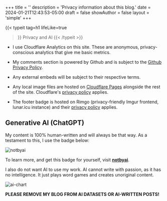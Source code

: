 +++
title = ''
description = 'Privacy information about this blog.'
date = 2024-01-21T12:43:53-05:00
draft = false
showAuthor = false
layout = 'simple'
+++

{{< typeit
  tag=h1
  lifeLike=true
>}}
Privacy and AI
{{< /typeit >}}

- I use Cloudflare Analytics on this site. These are anonymous, privacy-conscious analytics that give me basic metrics.

- My comments section is powered by Github and is subject to the [Github Privacy Policy](https://docs.github.com/en/site-policy/privacy-policies/github-privacy-statement).

- Any external embeds will be subject to their respective terms.

- Any local image files are hosted on [Cloudflare Pages](https://pages.cloudflare.com) alongside the rest of the site. Cloudflare's [privacy policy](https://www.cloudflare.com/privacypolicy/) applies.

- The footer badge is hosted on Rimgo (privacy-friendly Imgur frontend, lunar.icu instance) and their [privacy policy](https://rimgo.lunar.icu/privacy) applies.


## Generative AI (ChatGPT)

My content is 100% human-written and will always be that way. As a testament to this, I use the badge below:

![notbyai](notbyai-black-2x.png)

To learn more, and get this badge for yourself, visit [**notbyai**](https://notbyai.fyi/).

I also do not want AI to use my work. AI cannot write with passion, as it has no intelligence. It just plays word games and creates unoriginal content.

![ai-chart](ai-generates-content-using-human-content-white.png "See the problem here? (Credit: [notbyai](https://notbyai.fyi/#not-by-ai-mission))")

**PLEASE REMOVE MY BLOG FROM AI DATASETS OR AI-WRITTEN POSTS!**

